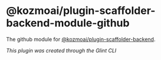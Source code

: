 # @kozmoai/plugin-scaffolder-backend-module-github

The github module for [@kozmoai/plugin-scaffolder-backend](https://www.npmjs.com/package/@kozmoai/plugin-scaffolder-backend).

_This plugin was created through the Glint CLI_
